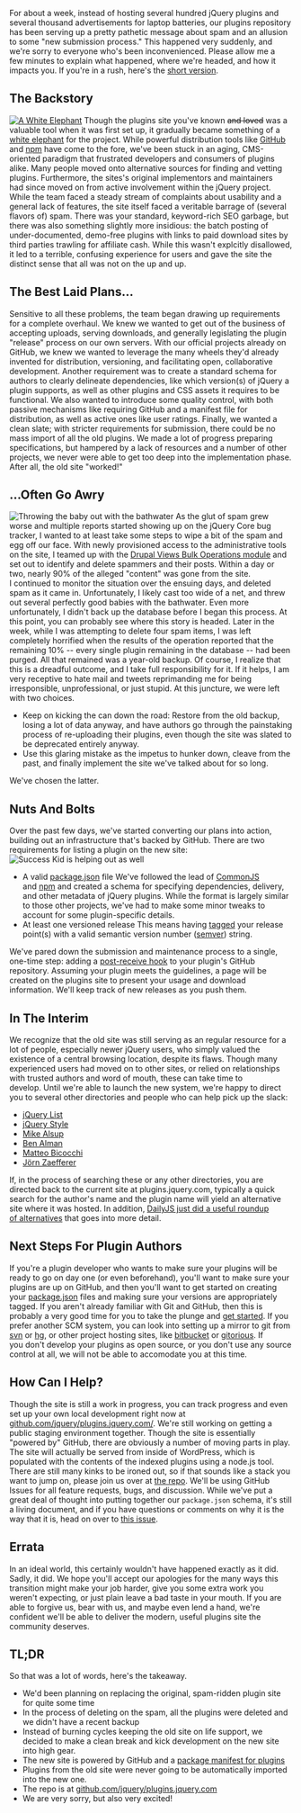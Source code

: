 For about a week, instead of hosting several hundred jQuery plugins and
several thousand advertisements for laptop batteries, our plugins
repository has been serving up a pretty pathetic message about spam and
an allusion to some "new submission process." This happened very
suddenly, and we're sorry to everyone who's been inconvenienced.
Please allow me a few minutes to explain what happened, where we're
headed, and how it impacts you. If you're in a rush, here's the [short
version](#pluginstldr).

The Backstory
-------------

[![A White
Elephant](http://blog.jquery.com/wp-content/uploads/2011/12/white-elephant.png "A White Elephant")](http://en.wikipedia.org/wiki/White_elephant)
Though the plugins site you've known ~~and loved~~ was a valuable tool
when it was first set up, it gradually became something of a [white
elephant](http://en.wikipedia.org/wiki/White_elephant) for the project.
While powerful distribution tools like [GitHub](http://github.com) and
[npm](http://npmjs.org/) have come to the fore, we've been stuck in an
aging, CMS-oriented paradigm that frustrated developers and consumers of
plugins alike. Many people moved onto alternative sources for finding
and vetting plugins. Furthermore, the sites's original implementors and
maintainers had since moved on from active involvement within the jQuery
project. While the team faced a steady stream of complaints about
usability and a general lack of features, the site itself faced a
veritable barrage of (several flavors of) spam. There was your standard,
keyword-rich SEO garbage, but there was also something slightly more
insidious: the batch posting of under-documented, demo-free plugins with
links to paid download sites by third parties trawling for
affiliate cash. While this wasn't explcitly disallowed, it led to a
terrible, confusing experience for users and gave the site the distinct
sense that all was not on the up and up.

The Best Laid Plans...
----------------------

Sensitive to all these problems, the team began drawing up requirements
for a complete overhaul. We knew we wanted to get out of the business of
accepting uploads, serving downloads, and generally legislating the
plugin "release" process on our own servers. With our official projects
already on GitHub, we knew we wanted to leverage the many wheels
they'd already invented for distribution, versioning, and facilitating
open, collaborative development. Another requirement was to create a
standard schema for authors to clearly delineate dependencies, like
which version(s) of jQuery a plugin supports, as well as other plugins
and CSS assets it requires to be functional. We also wanted to introduce
some quality control, with both passive mechanisms like requiring GitHub
and a manifest file for distribution, as well as active ones like user
ratings. Finally, we wanted a clean slate; with stricter requirements
for submission, there could be no mass import of all the old plugins. We
made a lot of progress preparing specifications, but hampered by a
lack of resources and a number of other projects, we never were able to
get too deep into the implementation phase. After all, the old site
"worked!"

...Often Go Awry
----------------

![Throwing the baby out with the
bathwater](http://blog.jquery.com/wp-content/uploads/2011/12/baby-with-bathwater-mid-size.gif "Throwing the baby out with the bathwater")
As the glut of spam grew worse and multiple reports started showing up
on the jQuery Core bug tracker, I wanted to at least take some steps to
wipe a bit of the spam and egg off our face. With newly provisioned
access to the administrative tools on the site, I teamed up with the
[Drupal Views Bulk Operations
module](http://drupal.org/project/views_bulk_operations) and set out to
identify and delete spammers and their posts. Within a day or two,
nearly 90% of the alleged "content" was gone from the site. I continued
to monitor the situation over the ensuing days, and deleted spam as it
came in. Unfortunately, I likely cast too wide of a net, and threw out
several perfectly good babies with the bathwater. Even more
unfortunately, I didn't back up the database before I began this
process. At this point, you can probably see where this story is headed.
Later in the week, while I was attempting to delete four spam items, I
was left completely horrified when the results of the operation reported
that the remaining 10% -- every single plugin remaining in the database
-- had been purged. All that remained was a year-old backup. Of course,
I realize that this is a dreadful outcome, and I take full
responsibility for it. If it helps, I am very receptive to hate mail and
tweets reprimanding me for being irresponsible, unprofessional, or just
stupid. At this juncture, we were left with two choices.

-   Keep on kicking the can down the road: Restore from the old backup,
    losing a lot of data anyway, and have authors go through the
    painstaking process of re-uploading their plugins, even though the
    site was slated to be deprecated entirely anyway.
-   Use this glaring mistake as the impetus to hunker down, cleave from
    the past, and finally implement the site we've talked about for so
    long.

We've chosen the latter.

Nuts And Bolts
--------------

Over the past few days, we've started converting our plans into action,
building out an infrastructure that's backed by GitHub. There are two
requirements for listing a plugin on the new site: ![Success Kid is
helping out as
well](http://blog.jquery.com/wp-content/uploads/2011/12/pluginsitebaby-300x300.png "Success Kid is helping out as well")

-   A valid
    [package.json](https://github.com/jquery/plugins.jquery.com/blob/master/docs/package.md) file
    We've followed the lead of
    [CommonJS](http://wiki.commonjs.org/wiki/Packages/1.0)
    and [npm](https://github.com/isaacs/npm/blob/master/package.json)
    and created a schema for specifying dependencies, delivery, and
    other metadata of jQuery plugins. While the format is largely
    similar to those other projects, we've had to make some minor tweaks
    to account for some plugin-specific details.
-   At least one versioned release This means having
    [tagged](http://learn.github.com/p/tagging.html) your release
    point(s) with a valid semantic version number
    ([semver](http://semver.org/)) string.

We've pared down the submission and maintenance process to a single,
one-time step: adding a
[post-receive hook](http://help.github.com/post-receive-hooks/) to your
plugin's GitHub repository. Assuming your plugin meets the guidelines, a
page will be created on the plugins site to present your usage and
download information. We'll keep track of new releases as you push them.

In The Interim
--------------

We recognize that the old site was still serving as an regular resource
for a lot of people, especially newer jQuery users, who simply valued
the existence of a central browsing location, despite its flaws. Though
many experienced users had moved on to other sites, or relied on
relationships with trusted authors and word of mouth, these can take
time to develop. Until we're able to launch the new system, we're happy
to direct you to several other directories and people who can help pick
up the slack:

-   [jQuery List](http://jquerylist.com)
-   [jQuery Style](http://jquerystyle.com)
-   [Mike Alsup](http://jquery.malsup.com/)
-   [Ben Alman](http://github.com/cowboy)
-   [Matteo Bicocchi](http://pupunzi.com/#mb.components/components.html)
-   [Jörn Zaefferer](http://bassistance.de/jquery-plugins/)

If, in the process of searching these or any other directories, you are
directed back to the current site at plugins.jquery.com, typically a
quick search for the author's name and the plugin name will yield an
alternative site where it was hosted. In addition, [DailyJS just did a
useful roundup
of alternatives](http://dailyjs.com/2011/12/06/jquery-roundup/) that
goes into more detail.

Next Steps For Plugin Authors
-----------------------------

If you're a plugin developer who wants to make sure your plugins will be
ready to go on day one (or even beforehand), you'll want to make sure
your plugins are up on GitHub, and then you'll want to get started on
creating your
[package.json](https://github.com/jquery/plugins.jquery.com/blob/master/docs/package.md)
files and making sure your versions are appropriately tagged. If you
aren't already familiar with Git and GitHub, then this is probably a
very good time for you to take the plunge and [get
started](http://help.github.com/). If you prefer another SCM system, you
can look into setting up a mirror to git from
[svn](http://progit.org/book/ch8-1.html) or
[hg](http://hg-git.github.com/), or other project hosting sites, like
[bitbucket](http://bitbucket.org) or [gitorious](http://gitorious.org).
If you don't develop your plugins as open source, or you don't use any
source control at all, we will not be able to accomodate you at this
time.

How Can I Help?
---------------

Though the site is still a work in progress, you can track progress and
even set up your own local development right now at
[github.com/jquery/plugins.jquery.com/](http://github.com/jquery/plugins.jquery.com/).
We're still working on getting a public staging environment together.
Though the site is essentially "powered by" GitHub, there are obviously
a number of moving parts in play. The site will actually be served from
inside of WordPress, which is populated with the contents of the indexed
plugins using a node.js tool. There are still many kinks to be ironed
out, so if that sounds like a stack you want to jump on, please join
us over at [the repo](http://github.com/jquery/plugins.jquery.com/).
We'll be using GitHub Issues for all feature requests, bugs, and
discussion. While we've put a great deal of thought into putting
together our `package.json` schema, it's still a living document, and if
you have questions or comments on why it is the way that it is, head on
over to
[this issue](https://github.com/jquery/plugins.jquery.com/issues/2).

Errata
------

In an ideal world, this certainly wouldn't have happened exactly as it
did. Sadly, it did. We hope you'll accept our apologies for the many
ways this transition might make your job harder, give you some extra
work you weren't expecting, or just plain leave a bad taste in your
mouth. If you are able to forgive us, bear with us, and maybe even lend
a hand, we're confident we'll be able to deliver the modern, useful
plugins site the community deserves.

TL;DR
-----

So that was a lot of words, here's the takeaway.

-   We'd been planning on replacing the original, spam-ridden plugin
    site for quite some time
-   In the process of deleting on the spam, all the plugins were deleted
    and we didn't have a recent backup
-   Instead of burning cycles keeping the old site on life support, we
    decided to make a clean break and kick development on the new site
    into high gear.
-   The new site is powered by GitHub and a [package manifest for
    plugins](https://github.com/jquery/plugins.jquery.com/blob/master/docs/package.md)
-   Plugins from the old site were never going to be automatically
    imported into the new one.
-   The repo is at
    [github.com/jquery/plugins.jquery.com](http://github.com/jquery/plugins.jquery.com)
-   We are very sorry, but also very excited!

